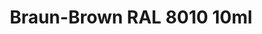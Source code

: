---
layout: product
title: "Braun-Brown RAL 8010 10ml"
price: "330" 
desc: "Acrylic Laquer 10mL"
img_path: "/assets/img/RC065.webp"
brand: "AK "
available: false
special_offer: false
new: false
soon: false
cat: "020000"
subcat: "020200"
subsubcat: "020201"
sifra: "RC065"
popular: false
spec: false
---